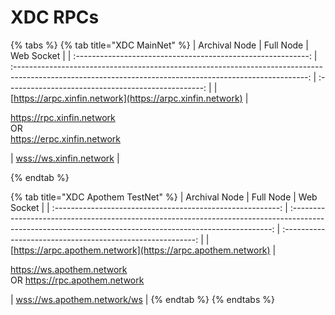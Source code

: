 # XDC RPCs

{% tabs %}
{% tab title="XDC MainNet" %}
|                         Archival Node                        |                                                                         Full Node                                                                         |                      Web Socket                     |
| :----------------------------------------------------------: | :-------------------------------------------------------------------------------------------------------------------------------------------------------: | :-------------------------------------------------: |
| [https://arpc.xinfin.network](https://arpc.xinfin.network) | <p><a href="https://rpc.xinfin.network">https://rpc.xinfin.network</a><br>OR<br><a href="https://erpc.xinfin.network">https://erpc.xinfin.network</a></p> | [wss://ws.xinfin.network](wss://ws.xinfin.network/) |


{% endtab %}

{% tab title="XDC Apothem TestNet" %}
|                        Archival Node                       |                                                                         Full Node                                                                         |                         Web Socket                         |
| :--------------------------------------------------------: | :-------------------------------------------------------------------------------------------------------------------------------------------------------: | :--------------------------------------------------------: |
| [https://arpc.apothem.network](https://arpc.apothem.network) | <p><a href="https://ws.apothem.network/">https://ws.apothem.network</a> <br>OR <a href="https://rpc.apothem.network/">https://rpc.apothem.network</a></p> | [wss://ws.apothem.network/ws](wss://ws.apothem.network/ws) |
{% endtab %}
{% endtabs %}
